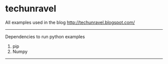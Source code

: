 # techunravel
All examples used in the blog http://techunravel.blogspot.com/

--------------------------------------------------------------

Dependencies to run python examples
1. pip
2. Numpy

--------------------------------------------------------------

